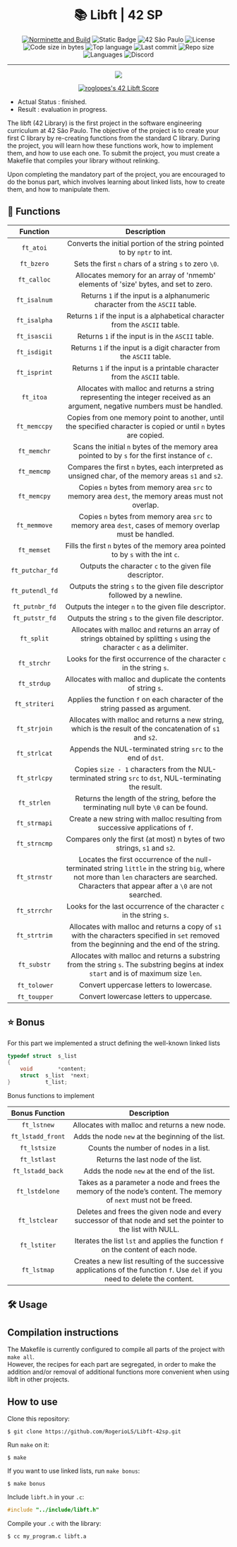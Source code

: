 <div align = center>

# :books: Libft | 42 SP

[![Norminette and Build](https://github.com/RogerioLS/Libft-42sp/actions/workflows/main.yml/badge.svg)](https://github.com/RogerioLS/Libft-42sp/actions/workflows/main.yml)
![Static Badge](https://img.shields.io/badge/LIBFT--blue)
![42 São Paulo](https://img.shields.io/badge/42-SP-1E2952)
![License](https://img.shields.io/github/license/RogerioLS/Libft-42sp?color=dark-green)
![Code size in bytes](https://img.shields.io/github/languages/code-size/RogerioLS/Libft-42sp?color=dark-green)
![Top language](https://img.shields.io/github/languages/top/RogerioLS/Libft-42sp?color=dark-green)
![Last commit](https://img.shields.io/github/last-commit/RogerioLS/Libft-42sp?color=dark-green)
![Repo size](https://img.shields.io/github/repo-size/RogerioLS/Libft-42sp)
![Languages](https://img.shields.io/github/languages/count/RogerioLS/Libft-42sp?color=red
)
![Discord](https://img.shields.io/discord/1114673462859006044?label=testemunhas%20de%20vim&color=ffbe3a)

</div>

---

<div align = center>

![](https://game.42sp.org.br/static/assets/achievements/libftm.png)

[![roglopes's 42 Libft Score](https://badge42.vercel.app/api/v2/clljwl4dk005408mn48ta77wy/project/3196037)](https://github.com/JaeSeoKim/badge42)
</div>

- Actual Status : finished.
- Result        : evaluation in progress.

The libft (42 Library) is the first project in the software engineering curriculum at 42 São Paulo. The objective of the project is to create your first C library by re-creating functions from the standard C library. During the project, you will learn how these functions work, how to implement them, and how to use each one. To submit the project, you must create a Makefile that compiles your library without relinking.

Upon completing the mandatory part of the project, you are encouraged to do the bonus part, which involves learning about linked lists, how to create them, and how to manipulate them.

## 📝 Functions

| Function | Description |
| :------: | :---------: |
| ``ft_atoi`` | Converts the initial portion of the string pointed to by ``nptr`` to int. |
| ``ft_bzero`` | Sets the first ``n`` chars of a string ``s`` to zero ``\0``. |
| ``ft_calloc`` | Allocates memory for an array of 'nmemb' elements of 'size' bytes, and set to zero. |
| ``ft_isalnum`` | Returns ``1`` if the input is a alphanumeric character from the ``ASCII`` table. |
| ``ft_isalpha`` | Returns ``1`` if the input is a alphabetical character from the ``ASCII`` table. |
| ``ft_isascii`` | Returns ``1`` if the input is in the ``ASCII`` table. |
| ``ft_isdigit`` | Returns ``1`` if the input is a digit character from the ``ASCII`` table. |
| ``ft_isprint`` | Returns ``1`` if the input is a printable character from the ``ASCII`` table. |
| ``ft_itoa`` | Allocates with malloc and returns a string representing the integer received as an argument, negative numbers must be handled. |
| ``ft_memccpy`` | Copies from one memory point to another, until the specified character is copied or until ``n`` bytes are copied. |
| ``ft_memchr`` | Scans the initial ``n`` bytes of the memory area pointed to by ``s`` for the first instance of ``c``. |
| ``ft_memcmp`` | Compares the first ``n`` bytes, each interpreted as unsigned char, of the memory areas ``s1`` and ``s2``. |
| ``ft_memcpy`` | Copies ``n`` bytes from memory area ``src`` to memory area ``dest``, the memory areas must not overlap. |
| ``ft_memmove`` | Copies ``n`` bytes from memory area ``src`` to memory area ``dest``, cases of memory overlap must be handled. |
| ``ft_memset`` | Fills the first ``n`` bytes of the memory area pointed to by ``s`` with the int ``c``. |
| ``ft_putchar_fd`` | Outputs the character ``c`` to the given file descriptor. |
| ``ft_putendl_fd`` | Outputs the string ``s`` to the given file descriptor followed by a newline. |
| ``ft_putnbr_fd`` | Outputs the integer ``n`` to the given file descriptor. |
| ``ft_putstr_fd`` | Outputs the string ``s`` to the given file descriptor. |
| ``ft_split`` | Allocates with malloc and returns an array of strings obtained by splitting ``s`` using the character ``c`` as a delimiter. |
| ``ft_strchr`` | Looks for the first occurrence of the character ``c`` in the string ``s``. |
| ``ft_strdup`` | Allocates with malloc and duplicate the contents of string ``s``. |
| ``ft_striteri`` | Applies the function ``f`` on each character of the string passed as argument. |
| ``ft_strjoin`` | Allocates with malloc and returns a new string, which is the result of the concatenation of ``s1`` and ``s2``. |
| ``ft_strlcat`` | Appends the NUL-terminated string ``src`` to the end of ``dst``. |
| ``ft_strlcpy`` | Copies ``size - 1`` characters from the NUL-terminated string ``src`` to ``dst``, NUL-terminating the result. |
| ``ft_strlen`` | Returns the length of the string, before the terminating null byte ``\0`` can be found. |
| ``ft_strmapi`` | Create a new string with malloc resulting from successive applications of ``f``. |
| ``ft_strncmp`` | Compares only the first (at most) n bytes of two strings, ``s1`` and ``s2``. |
| ``ft_strnstr`` | Locates the first occurrence of the null-terminated string ``little`` in the string ``big``, where not more than ``len`` characters are searched. Characters that appear after a ``\0`` are not searched. |
| ``ft_strrchr`` | Looks for the last occurrence of the character ``c`` in the string ``s``. |
| ``ft_strtrim`` | Allocates with malloc and returns a copy of ``s1`` with the characters specified in ``set`` removed from the beginning and the end of the string. |
| ``ft_substr`` | Allocates with malloc and returns a substring from the string ``s``. The substring begins at index ``start`` and is of maximum size ``len``. |
| ``ft_tolower`` | Convert uppercase letters to lowercase. |
| ``ft_toupper`` | Convert lowercase letters to uppercase. |

## :star: Bonus
For this part we implemented a struct defining the well-known linked lists
```C
typedef	struct	s_list
{
	void		*content;
	struct	s_list	*next;
}			t_list;
```

Bonus functions to implement

| Bonus Function | Description |
| :------------: | :---------: |
| ``ft_lstnew`` | Allocates with malloc and returns a new node. |
| ``ft_lstadd_front`` | Adds the node ``new`` at the beginning of the list. |
| ``ft_lstsize`` | Counts the number of nodes in a list. |
| ``ft_lstlast`` | Returns the last node of the list. |
| ``ft_lstadd_back`` | Adds the node ``new`` at the end of the list. |
| ``ft_lstdelone`` | Takes as a parameter a node and frees the memory of the node’s content. The memory of ``next`` must not be freed. |
| ``ft_lstclear`` | Deletes and frees the given node and every successor of that node and set the pointer to the list with NULL. |
| ``ft_lstiter`` | Iterates the list ``lst`` and applies the function ``f`` on the content of each node. |
| ``ft_lstmap`` | Creates a new list resulting of the successive applications of the function ``f``. Use ``del`` if you need to delete the content. |

## 🛠️ Usage

## Compilation instructions
The Makefile is currently configured to compile all parts of the project with `make all`. \
However, the recipes for each part are segregated, in order to make the addition and/or removal of additional functions more convenient when using libft in other projects.

## How to use

Clone this repository:
```shell
$ git clone https://github.com/RogerioLS/Libft-42sp.git
```

Run `make` on it:
```shell
$ make
```

If you want to use linked lists, run `make bonus`:
```shell
$ make bonus
```

Include `libft.h` in your `.c`:
```c
#include "../include/libft.h"
```

Compile your `.c` with the library:
```shell
$ cc my_program.c libft.a
```

